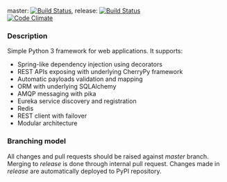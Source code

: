 master: [![Build Status](https://travis-ci.org/mkorman9/framepy.svg?branch=master)](https://travis-ci.org/mkorman9/framepy), 
release: [![Build Status](https://travis-ci.org/mkorman9/framepy.svg?branch=release)](https://travis-ci.org/mkorman9/framepy)    
[![Code Climate](https://codeclimate.com/github/mkorman9/framepy/badges/gpa.svg)](https://codeclimate.com/github/mkorman9/framepy)   

### Description
Simple Python 3 framework for web applications. It supports:
* Spring-like dependency injection using decorators
* REST APIs exposing with underlying CherryPy framework
* Automatic payloads validation and mapping
* ORM with underlying SQLAlchemy
* AMQP messaging with pika
* Eureka service discovery and registration
* Redis
* REST client with failover
* Modular architecture

### Branching model
All changes and pull requests should be raised against *master* branch. Merging to *release* is done through internal pull request. Changes made in *release* are automatically deployed to PyPI repository.
